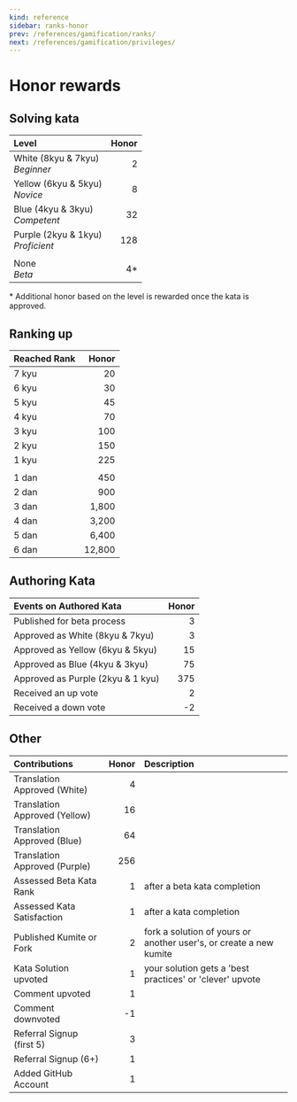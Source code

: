 ```yaml
---
kind: reference
sidebar: ranks-honor
prev: /references/gamification/ranks/
next: /references/gamification/privileges/
---
```


# Honor rewards

## Solving kata

| Level                                  | Honor |
| :------------------------------------- | ----: |
| White (8kyu & 7kyu) <br> _Beginner_    |     2 |
| Yellow (6kyu & 5kyu) <br> _Novice_     |     8 |
| Blue (4kyu & 3kyu) <br> _Competent_    |    32 |
| Purple (2kyu & 1kyu) <br> _Proficient_ |   128 |
|                                        |       |
| None <br> _Beta_                       |   4\* |

\* Additional honor based on the level is rewarded once the kata is approved.

## Ranking up

| Reached Rank |  Honor |
| :----------- | -----: |
| 7 kyu        |     20 |
| 6 kyu        |     30 |
| 5 kyu        |     45 |
| 4 kyu        |     70 |
| 3 kyu        |    100 |
| 2 kyu        |    150 |
| 1 kyu        |    225 |
|              |        |
| 1 dan        |    450 |
| 2 dan        |    900 |
| 3 dan        |  1,800 |
| 4 dan        |  3,200 |
| 5 dan        |  6,400 |
| 6 dan        | 12,800 |

## Authoring Kata

| Events on Authored Kata           | Honor |
| :-------------------------------- | ----: |
| Published for beta process        |     3 |
| Approved as White (8kyu & 7kyu)   |     3 |
| Approved as Yellow (6kyu & 5kyu)  |    15 |
| Approved as Blue (4kyu & 3kyu)    |    75 |
| Approved as Purple (2kyu & 1 kyu) |   375 |
| Received an up vote               |     2 |
| Received a down vote              |    -2 |

## Other

| Contributions                 | Honor | Description                                                        |
| :---------------------------- | ----: | :----------------------------------------------------------------- |
| Translation Approved (White)  |     4 |                                                                    |
| Translation Approved (Yellow) |    16 |                                                                    |
| Translation Approved (Blue)   |    64 |                                                                    |
| Translation Approved (Purple) |   256 |                                                                    |
| Assessed Beta Kata Rank       |     1 | after a beta kata completion                                       |
| Assessed Kata Satisfaction    |     1 | after a kata completion                                            |
| Published Kumite or Fork      |     2 | fork a solution of yours or another user's, or create a new kumite |
| Kata Solution upvoted         |     1 | your solution gets a 'best practices' or 'clever' upvote           |
| Comment upvoted               |     1 |                                                                    |
| Comment downvoted             |    -1 |                                                                    |
| Referral Signup (first 5)     |     3 |                                                                    |
| Referral Signup (6+)          |     1 |                                                                    |
| Added GitHub Account          |     1 |                                                                    |

